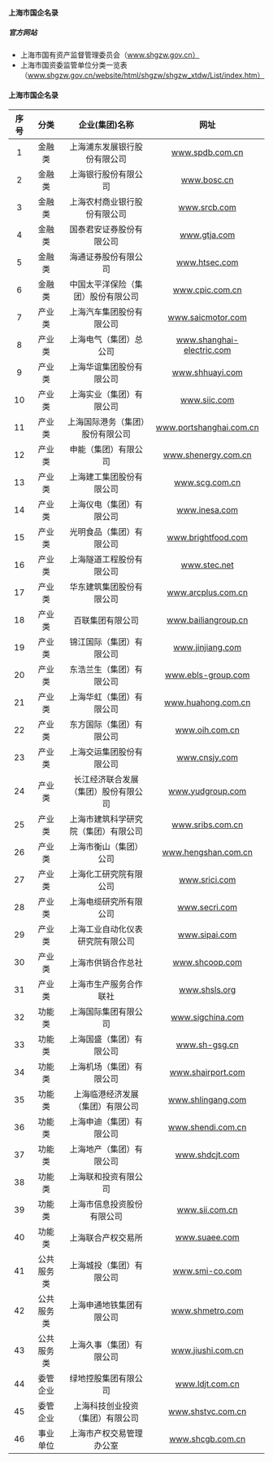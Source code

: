 
#### 上海市国企名录

##### 官方网站
* 上海市国有资产监督管理委员会（www.shgzw.gov.cn）
* 上海市国资委监管单位分类一览表（www.shgzw.gov.cn/website/html/shgzw/shgzw_xtdw/List/index.htm）

#### 上海市国企名录
| 序号 |分类 | 企业(集团)名称 | 网址 |
| :-----: | :-----: | :-----: | :-----: |
| 1 | 金融类 | 上海浦东发展银行股份有限公司 | www.spdb.com.cn |
| 2 | 金融类 | 上海银行股份有限公司 | www.bosc.cn |
| 3 | 金融类 | 上海农村商业银行股份有限公司 | www.srcb.com |
| 4 | 金融类 | 国泰君安证券股份有限公司 | www.gtja.com |
| 5 | 金融类 | 海通证券股份有限公司 | www.htsec.com |
| 6 | 金融类 | 中国太平洋保险（集团）股份有限公司 | www.cpic.com.cn |
| 7 | 产业类 | 上海汽车集团股份有限公司 | www.saicmotor.com |
| 8 | 产业类 | 上海电气（集团）总公司 | www.shanghai-electric.com |
| 9 | 产业类 | 上海华谊集团股份有限公司 | www.shhuayi.com |
| 10 | 产业类 | 上海实业（集团）有限公司 | www.siic.com |
| 11 | 产业类 | 上海国际港务（集团）股份有限公司 | www.portshanghai.com.cn |
| 12 | 产业类 | 申能（集团）有限公司 | www.shenergy.com.cn |
| 13 | 产业类 | 上海建工集团股份有限公司 | www.scg.com.cn |
| 14 | 产业类 | 上海仪电（集团）有限公司 | www.inesa.com |
| 15 | 产业类 | 光明食品（集团）有限公司 | www.brightfood.com |
| 16 | 产业类 | 上海隧道工程股份有限公司 | www.stec.net |
| 17 | 产业类 | 华东建筑集团股份有限公司 | www.arcplus.com.cn |
| 18 | 产业类 | 百联集团有限公司 | www.bailiangroup.cn |
| 19 | 产业类 | 锦江国际（集团）有限公司 | www.jinjiang.com |
| 20 | 产业类 | 东浩兰生（集团）有限公司 | www.ebls-group.com |
| 21 | 产业类 | 上海华虹（集团）有限公司 | www.huahong.com.cn |
| 22 | 产业类 | 东方国际（集团）有限公司 | www.oih.com.cn |
| 23 | 产业类 | 上海交运集团股份有限公司 | www.cnsjy.com |
| 24 | 产业类 | 长江经济联合发展（集团）股份有限公司 | www.yudgroup.com |
| 25 | 产业类 | 上海市建筑科学研究院（集团）有限公司 | www.sribs.com.cn |
| 26 | 产业类 | 上海市衡山（集团）公司 | www.hengshan.com.cn |
| 27 | 产业类 | 上海化工研究院有限公司 | www.srici.com |
| 28 | 产业类 | 上海电缆研究所有限公司 | www.secri.com |
| 29 | 产业类 | 上海工业自动化仪表研究院有限公司 | www.sipai.com |
| 30 | 产业类 | 上海市供销合作总社 | www.shcoop.com |
| 31 | 产业类 | 上海市生产服务合作联社 | www.shsls.org |
| 32 | 功能类 | 上海国际集团有限公司 | www.sigchina.com |
| 33 | 功能类 | 上海国盛（集团）有限公司 | www.sh-gsg.cn |
| 34 | 功能类 | 上海机场（集团）有限公司 | www.shairport.com |
| 35 | 功能类 | 上海临港经济发展（集团）有限公司 | www.shlingang.com |
| 36 | 功能类 | 上海申迪（集团）有限公司 | www.shendi.com.cn |
| 37 | 功能类 | 上海地产（集团）有限公司 | www.shdcjt.com |
| 38 | 功能类 | 上海联和投资有限公司 |  |
| 39 | 功能类 | 上海市信息投资股份有限公司 | www.sii.com.cn |
| 40 | 功能类 | 上海联合产权交易所 | www.suaee.com |
| 41 | 公共服务类 | 上海城投（集团）有限公司 | www.smi-co.com |
| 42 | 公共服务类 | 上海申通地铁集团有限公司 | www.shmetro.com |
| 43 | 公共服务类 | 上海久事（集团）有限公司 | www.jiushi.com.cn |
| 44 | 委管企业 | 绿地控股集团有限公司 | www.ldjt.com.cn |
| 45 | 委管企业 | 上海科技创业投资（集团）有限公司 | www.shstvc.com.cn |
| 46 | 事业单位 | 上海市产权交易管理办公室 | www.shcgb.com.cn |

